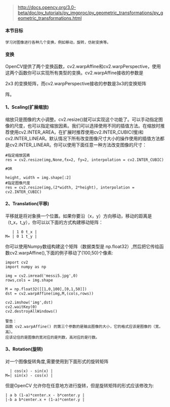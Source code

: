 >http://docs.opencv.org/3.0-beta/doc/py_tutorials/py_imgproc/py_geometric_transformations/py_geometric_transformations.html

#### 本节目标
```
学习对图像进行各种几个变换，例如移动，旋转，仿射变换等。
```

#### 变换

OpenCV提供了两个变换函数，cv2.warpAffine和cv2.warpPerspective，使用这两个函数你可以实现所有类型的变换。cv2.warpAffine接收的参数是

2x3 的变换矩阵，而cv2.warpPerspective接收的参数是3x3的变换矩阵

阵。


#### 1、Scaling(扩展缩放)

缩放只是图像的大小调整。cv2.resize()就可以实现这个功能了。可以手动指定图像的尺度，也可以指定缩放因素。我们可以选择使用不同的插值方法。在缩放时推荐使用cv2.INTER_AREA，在扩展时推荐使用cv2.INTER_CUBIC(慢)和cv2.INTER_LINEAR。默认情况下所有改变图像尺寸大小的操作使用的插值方法都是cv2.INTER_LINEAR。你可以使用下面任意一种方法改变图像的尺寸：

```
#指定缩放因素
res = cv2.resize(img,None,fx=2, fy=2, interpolation = cv2.INTER_CUBIC)

#OR

height, width = img.shape[:2]
#指定图像尺度
res = cv2.resize(img,(2*width, 2*height), interpolation = cv2.INTER_CUBIC)
```

#### 2、Translation(平移)

平移就是将对象换一个位置。如果你要沿（x，y）方向移动，移动的距离是（t_x，t_y），你可以以下面的方式构建移动矩阵：
```
   | 1 0 t_x |
M= | 0 1 t_y |
```

你可以使用Numpy数组构建这个矩阵（数据类型是 np.float32）,然后把它传给函数cv2.warpAffine(),下面的例子移动了(100,50)个像素:
```
import cv2
import numpy as np

img = cv2.imread('messi5.jpg',0)
rows,cols = img.shape

M = np.float32([[1,0,100],[0,1,50]])
dst = cv2.warpAffine(img,M,(cols,rows))

cv2.imshow('img',dst)
cv2.waitKey(0)
cv2.destroyAllWindows()
```

```
警告：
函数 cv2.warpAffine() 的第三个参数的是输出图像的大小，它的格式应该是图像的（宽，高）。
应该记住的是图像的宽对应的是列数，高对应的是行数。
```

#### 3、Rotation(旋转)

对一个图像旋转角度,需要使用到下面形式的旋转矩阵
```
  | cos(x) - sin(x) |
M=| sin(x) - cos(x) |
```

但是OpenCV 允许你在任意地方进行旋转，但是旋转矩阵的形式应该修改为:
```
| a b (1-a)*center.x - b*center.y |
|-b a b*center.x + (1-a)*center.y |
```









